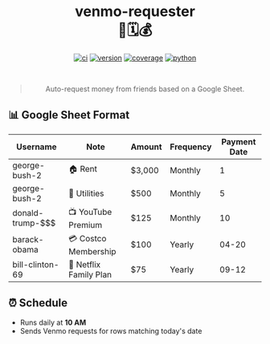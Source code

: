 <div align="center">

# venmo-requester <br> 🤖🗓️💰

[![ci](https://github.com/sherifattia/venmo-requester/actions/workflows/ci.yml/badge.svg)](https://github.com/sherifattia/venmo-requester/actions/workflows/ci.yml)
[![version](https://img.shields.io/github/v/release/sherifattia/venmo-requester?color=success&logo=github)](https://github.com/sherifattia/venmo-auto-requester/releases)
[![coverage](https://codecov.io/gh/sherifattia/venmo-requester/graph/badge.svg?token=4G33EVU2LH)](https://codecov.io/gh/sherifattia/venmo-requester)
[![python](https://img.shields.io/badge/python-3.13%20%7C%20stable-success?logo=python&logoColor=white)](https://devguide.python.org/versions/#full-chart)

<br>

> Auto-request money from friends based on a Google Sheet.

</div>

## 📊 Google Sheet Format

| Username            | Note                   | Amount | Frequency | Payment Date |
|---------------------|------------------------|--------|-----------|--------------|
| george-bush-2       | 🏠 Rent                | $3,000 | Monthly   | 1           |
| george-bush-2       | 🔌 Utilities           | $500   | Monthly   | 5           |
| donald-trump-$$$    | 📺 YouTube Premium     | $125   | Monthly   | 10          |
| barack-obama        | 💳 Costco Membership   | $100   | Yearly    | 04-20       |
| bill-clinton-69     | 🍿 Netflix Family Plan | $75    | Yearly    | 09-12       |

## ⏰ Schedule

- Runs daily at **10 AM**
- Sends Venmo requests for rows matching today's date
